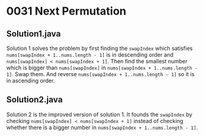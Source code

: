 # 0031 Next Permutation

## Solution1.java

Solution 1 solves the problem by first finding the `swapIndex` which satisfies `nums[swapIndex + 1..nums.length - 1]` is in descending order and `nums[swapIndex] < nums[swapIndex + 1]`.  Then find the smallest number which is bigger than `nums[swapIndex]` in `nums[swapIndex + 1..nums.length - 1]`.  Swap them.  And reverse `nums[swapIndex + 1..nums.length - 1]` so it is in ascending order.

## Solution2.java

Solution 2 is the improved version of solution 1.  It founds the `swapIndex` by checking `nums[swapIndex] < nums[swapIndex + 1]` instead of checking whether there is a bigger number in `nums[swapIndex + 1..nums.length - 1]`.
